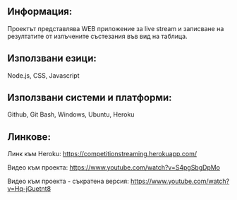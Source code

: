Информация:
--------------------------------------------
Проектът представлява WEB приложение
за live stream и записване на резултатите
от излъчените състезания във вид на таблица. 

Използвани езици:
------------------------
Node.js, CSS, Javascript

Използвани системи и платформи:
-----------------------------------------
Github, Git Bash, Windows, Ubuntu, Heroku

Линкове:
-----------------------------------------
Линк към Heroku: https://competitionstreaming.herokuapp.com/

Видео към проекта: https://www.youtube.com/watch?v=S4pgSbgDpMo

Видео към проекта - съкратена версия: https://www.youtube.com/watch?v=Hq-jGuetnt8
